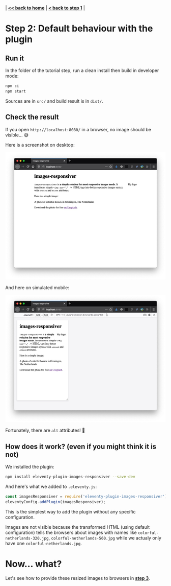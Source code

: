 | **[<< back to home](../../)** | **[< back to step 1](../01-without-plugin/#readme)** |

# Step 2: Default behaviour with the plugin

## Run it

In the folder of the tutorial step, run a clean install then build in developer mode:

```bash
npm ci
npm start
```

Sources are in `src/` and build result is in `dist/`.

## Check the result

If you open `http://localhost:8080/` in a browser, no image should be visible… 😅

Here is a screenshot on desktop:

![screenshot on desktop](screenshot-desktop.jpg)

And here on simulated mobile:

![screenshot on desktop](screenshot-mobile.jpg)

Fortunately, there are `alt` attributes! 💪

## How does it work? (even if you might think it is not)

We installed the plugin:

```bash
npm install eleventy-plugin-images-responsiver --save-dev
```

And here's what we added to `.eleventy.js`:

```javascript
const imagesResponsiver = require('eleventy-plugin-images-responsiver');
eleventyConfig.addPlugin(imagesResponsiver);
```

This is the simplest way to add the plugin without any specific configuration.

Images are not visible because the transformed HTML (using default configuration) tells the browsers about images with names like `colorful-netherlands-320.jpg`, `colorful-netherlands-560.jpg` while we actualy only have one `colorful-netherlands.jpg`.

# Now… what?

Let's see how to provide these resized images to browsers in **[step 3](../03-resized-images/#readme)**.

